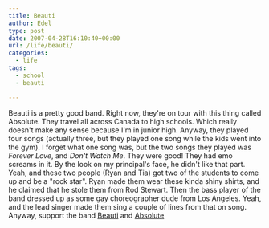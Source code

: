```yaml
---
title: Beauti
author: Edel
type: post
date: 2007-04-28T16:10:40+00:00
url: /life/beauti/
categories:
  - life
tags:
  - school
  - beauti

---
```

Beauti is a pretty good band. Right now, they're on tour with this thing called Absolute. They travel all across Canada to high schools. Which really doesn't make any sense because I'm in junior high. Anyway, they played four songs (actually three, but they played one song while the kids went into the gym). I forget what one song was, but the two songs they played was _Forever Love_, and _Don't Watch Me_. They were good! They had emo screams in it. By the look on my principal's face, he didn't like that part. Yeah, and these two people (Ryan and Tia) got two of the students to come up and be a "rock star". Ryan made them wear these kinda shiny shirts, and he claimed that he stole them from Rod Stewart. Then the bass player of the band dressed up as some gay choreographer dude from Los Angeles. Yeah, and the lead singer made them sing a couple of lines from that on song. Anyway, support the band [Beauti][1] and [Absolute][2]

 [1]: http://www.beauti.ca/
 [2]: http://www.absoluteontheweb.com/